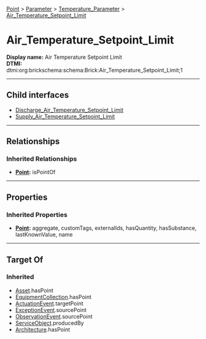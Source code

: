 [Point](../../../Point.md) > [Parameter](../../Parameter.md) > [Temperature_Parameter](../Temperature_Parameter.md) > [Air_Temperature_Setpoint_Limit](#)
# Air_Temperature_Setpoint_Limit

**Display name:** Air Temperature Setpoint Limit<br />
**DTMI:** dtmi:org:brickschema:schema:Brick:Air_Temperature_Setpoint_Limit;1

---

## Child interfaces
* [Discharge_Air_Temperature_Setpoint_Limit](Discharge_Air_Temperature_Setpoint_Limit/Discharge_Air_Temperature_Setpoint_Limit.md)
* [Supply_Air_Temperature_Setpoint_Limit](Supply_Air_Temperature_Setpoint_Limit/Supply_Air_Temperature_Setpoint_Limit.md)

---

## Relationships
### Inherited Relationships
* **[Point](../../../Point.md):** isPointOf

---

## Properties
### Inherited Properties
* **[Point](../../../Point.md):** aggregate, customTags, externalIds, hasQuantity, hasSubstance, lastKnownValue, name

---

## Target Of
### Inherited
* [Asset](../../../../Asset/Asset.md).hasPoint
* [EquipmentCollection](../../../../Collection/AssetCollection/EquipmentCollection/EquipmentCollection.md).hasPoint
* [ActuationEvent](../../../../Event/PointEvent/ActuationEvent.md).targetPoint
* [ExceptionEvent](../../../../Event/PointEvent/ExceptionEvent.md).sourcePoint
* [ObservationEvent](../../../../Event/PointEvent/ObservationEvent.md).sourcePoint
* [ServiceObject](../../../../Information/ServiceObject/ServiceObject.md).producedBy
* [Architecture](../../../../Space/Architecture/Architecture.md).hasPoint
